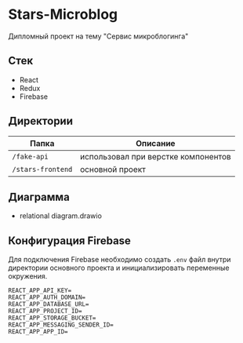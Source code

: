 # Stars-Microblog

Дипломный проект на тему "Сервис микроблогинга"

## Стек

* React
* Redux
* Firebase

## Директории

| Папка                |  Описание                                  |
|----------------------|--------------------------------------------|
| `/fake-api`          | иcпользовал при верстке компонентов           |
| `/stars-frontend`    | основной проект                                 |

## Диаграмма

* relational diagram.drawio

## Конфигурация Firebase

Для подключения Firebase необходимо создать `.env` файл внутри директории основного проекта и инициализировать переменные окружения.
```dosini
REACT_APP_API_KEY=
REACT_APP_AUTH_DOMAIN=
REACT_APP_DATABASE_URL=
REACT_APP_PROJECT_ID=
REACT_APP_STORAGE_BUCKET=
REACT_APP_MESSAGING_SENDER_ID=
REACT_APP_APP_ID=
```
